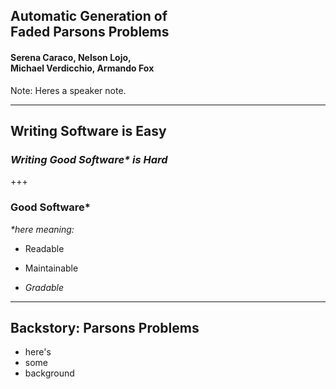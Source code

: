 ## Automatic Generation of <br> Faded Parsons Problems
<!-- .element: class="r-fit-text" -->
#### **Serena Caraco**, **Nelson Lojo**, <br> Michael Verdicchio, Armando Fox

Note: Heres a speaker note.

<!-- ## Announcements

- Project Party, 4-6PM Pac Tonite in Woz or Online
- Project 1 is due on Sunday, 7/3 at 11:59 PM
- Quiz 3 closes at 6 PM today
- Redemption quiz 2 closes at 6 PM today
- No lab next Monday
- Lab 7 is due 22 hours from now!

> have a good long weekend :)
<!-- .element: class="fragment fade-in" -->

---

## Writing Software is Easy

### *Writing Good Software\* is Hard*
<!-- .element: class="fragment fade-in" -->

+++

### Good Software\*

*\*here meaning:*
- Readable
<!-- .element: class="fragment fade-in" -->
- Maintainable
<!-- .element: class="fragment fade-in" -->
- *Gradable*
<!-- .element: class="fragment fade-in" -->

---

## Backstory: Parsons Problems

- here's
- some
- background

<div class="h-stack">

</div>